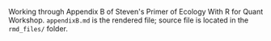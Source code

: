 Working through Appendix B of Steven's Primer of Ecology With R for Quant Workshop.  `appendixB.md` is the rendered file; source file is located in the `rmd_files/` folder.
